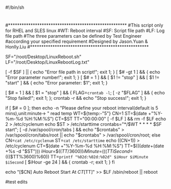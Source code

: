 #!/bin/sh
#
#*****************************************************
#This script only for RHEL and SLES linux
#WT: Reboot interval 
#SF: Script file path
#LF: Log file path
#The three parameters can be defined by Test Engineer
#according your specified requirement
#Designed by Jason.Yuan & Honlly.Liu 
#*****************************************************

SF="/root/Desktop/LinuxReboot.sh"
LF="/root/Desktop/LinuxRebootLog.txt"

[ -f $SF ] || { echo "Error file path in script!"; exit 1; }
[ $# -gt 1 ] && { echo "Error parameter number!"; exit 1; }
[ $# = 1 ] && [ $1 != "stop" ] && [ $1 != "start" ] && { echo "Error parameter: $1"; exit 1; }

[ $# = 1 ] && [ $1 = "stop" ] && { 
FLAG=`crontab -l`;
[ -z "$FLAG" ] && { echo "Stop failed!"; exit 1; }; 
crontab -r && echo "Stop success!"; 
exit 1; 
}

if [ $# = 0 ]; then
echo -n "Please define your reboot interval(default is 5 mins),unit:minute-> "
read temp
WT=${temp:-"5"}
CN=1
ST=$(date +"%Y-%m-%d %H:%M:%S")
CT=$ST
TT="00:00:00"
[ -f $LF ] && rm -f $LF
echo 2 > /etc/cyclenum
echo $ST > /etc/starttime
crontabs="*/$WT * * * * $SF start";
[ -d /var/spool/cron/tabs ] && echo "$crontabs" > /var/spool/cron/tabs/root || echo "$crontabs" > /var/spool/cron/root;
else
CN=`cat /etc/cyclenum`
ST=`cat /etc/starttime`
echo $(($CN+1)) > /etc/cyclenum
CT=$(date +"%Y-%m-%d %H:%M:%S")
TT=$(($(date +%s)-$(date +%s -d "$ST")))
iHour=$(($TT/3600))
iMinute=$((($TT%3600)/60))
iSecond=$((($TT%3600)%60))
TT=`printf "%02d:%02d:%02d" $iHour $iMinute $iSecond`
[ $iHour -ge 24 ] && { crontab -r; exit 1; }
fi

echo "[$CN] Auto Reboot Start At $CT [$TT]" >> $LF
/sbin/reboot || reboot

#test edits
